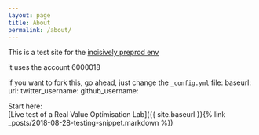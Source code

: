 ```yaml
---
layout: page
title: About
permalink: /about/
---
```


This is a test site for the [incisively preprod env](https://app.preprod.incisive.ly)

it uses the account 6000018

if you want to fork this, go ahead, just change the `_config.yml` file: 
baseurl:
url: 
twitter_username: 
github_username: 

Start here:  
[Live test of a Real Value Optimisation Lab]({{ site.baseurl }}{% link _posts/2018-08-28-testing-snippet.markdown %})